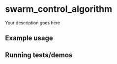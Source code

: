 # swarm_control_algorithm

Your description goes here

## Example usage

## Running tests/demos
    